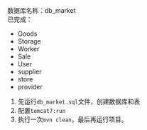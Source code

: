 数据库名称：db_market  
已完成：
- Goods
- Storage
- Worker
- Sale
- User
- supplier
- store
- provider

1. 先运行`db_market.sql`文件，创建数据库和表
2. 配置`tomcat7:run`
3. 执行一次`mvn clean`，最后再运行项目。
